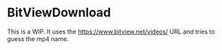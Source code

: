 # BitViewDownload
This is a WIP. It uses the https://www.bitview.net/videos/ URL and tries to guess the mp4 name.
